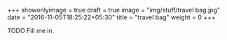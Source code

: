 +++
showonlyimage = true
draft = true
image = "img/stuff/travel bag.jpg"
date = "2016-11-05T18:25:22+05:30"
title = "travel bag"
weight = 0
+++

TODO Fill me in.

